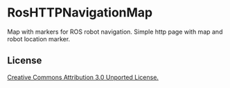 # RosHTTPNavigationMap
Map with markers for ROS robot navigation.
Simple http page with map and robot location marker.

## License
[Creative Commons Attribution 3.0 Unported License.](https://creativecommons.org/licenses/by/3.0/deed.en_US)
